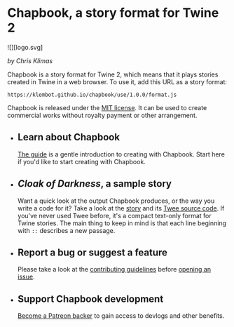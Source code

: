 # Chapbook, a story format for Twine 2

![][logo.svg]

_by Chris Klimas_

Chapbook is a story format for Twine 2, which means that it plays stories created in Twine in a web browser. To use it, add this URL as a story format:

`https://klembot.github.io/chapbook/use/1.0.0/format.js`

Chapbook is released under the [MIT license](https://en.wikipedia.org/wiki/MIT_License). It can be used to create commercial works without royalty payment or other arrangement.

-   ## Learn about Chapbook

    [The guide](https://klembot.github.io/chapbook/guide/) is a gentle introduction to creating with Chapbook. Start here if you'd like to start creating with Chapbook.

-   ## _Cloak of Darkness_, a sample story 
    Want a quick look at the output Chapbook produces, or the way you write a code for it? Take a look at the [story](https://klembot.github.io/chapbook/examples/cloak-of-darkness.html) and its [Twee source code](https://klembot.github.io/chapbook/examples/cloak-of-darkness.txt). If you've never used Twee before, it's a compact text-only format for Twine stories. The main thing to keep in mind is that each line beginning with `::` describes a new passage.

-   ## Report a bug or suggest a feature
    Please take a look at the [contributing guidelines](https://github.com/klembot/chapbook/blob/develop/CONTRIBUTING.md) before [opening an issue](https://github.com/klembot/chapbook/issues).

-	## Support Chapbook development
	[Become a Patreon backer](https://patreon.com/klembot) to gain access to devlogs and other benefits.

